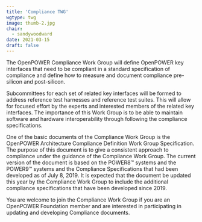 ```yaml
---
title: 'Compliance TWG'
wgtype: twg
image: thumb-2.jpg
chair:
  - sandywoodward
date: 2021-03-15
draft: false
---
```


The OpenPOWER Compliance Work Group will define OpenPOWER key interfaces that need to be compliant in a standard 
specification of compliance and define how to measure and document compliance pre-silicon and post-silicon.

Subcommittees for each set of related key interfaces will be formed to address reference test harnesses and reference 
test suites. This will allow for focused effort by the experts and interested members of the related key interfaces.
The importance of this Work Group is to be able to maintain software and hardware interoperability through following 
the compliance specifications.

One of the basic documents of the Compliance Work Group is the OpenPOWER Architecture Compliance Definition 
Work Group Specification.  The purpose of this document is to give a consistent approach to compliance under 
the guidance of the Compliance Work Group. The current version of the document is based on the 
POWER8™ systems and the POWER9™ systems and the Compliance Specifications that had been developed as of July 8, 2019. 
It is expected that the document be updated this year by the Compliance Work Group to include the additional 
compliance specifications that have been developed since 2019.

You are welcome to join the Compliance Work Group if you are an OpenPOWER Foundation member and are interested in
participating in updating and developing Compliance documents. 
